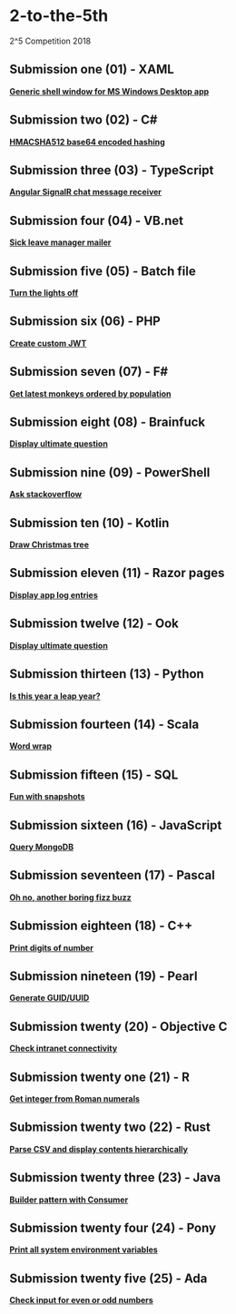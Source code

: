 # 2-to-the-5th
2^5 Competition 2018

## Submission one (01) - XAML
**[Generic shell window for MS Windows Desktop app](https://github.com/jgrieger/2-to-the-5th/blob/master/One/One/GenericShell.xaml)**

## Submission two (02) - C#
**[HMACSHA512 base64 encoded hashing](https://github.com/jgrieger/2-to-the-5th/blob/master/Two/Two/HmacSha512Hasher.cs)**

## Submission three (03) - TypeScript
**[Angular SignalR chat message receiver](https://github.com/jgrieger/2-to-the-5th/blob/master/Three/message-receiver.component.ts)**

## Submission four (04) - VB.net
**[Sick leave manager mailer](https://github.com/jgrieger/2-to-the-5th/blob/master/Four/Four/MyManagerMailer.vb)**

## Submission five (05) - Batch file
**[Turn the lights off](https://github.com/jgrieger/2-to-the-5th/blob/master/Five/time2Leave.bat)**

## Submission six (06) - PHP
**[Create custom JWT](https://github.com/jgrieger/2-to-the-5th/blob/master/Six/createJwt.php)**

## Submission seven (07) - F#
**[Get latest monkeys ordered by population](https://github.com/jgrieger/2-to-the-5th/blob/master/Seven/Seven/GetLatestMonkeyList.fs)**

## Submission eight (08) - Brainfuck
**[Display ultimate question](https://github.com/jgrieger/2-to-the-5th/blob/master/Eight/UltimateQuestion.bf)**

## Submission nine (09) - PowerShell
**[Ask stackoverflow](https://github.com/jgrieger/2-to-the-5th/blob/master/Nine/AskStackOverflow.ps1)**

## Submission ten (10) - Kotlin
**[Draw Christmas tree](https://github.com/jgrieger/2-to-the-5th/blob/master/Ten/DrawChristmasTree.kt)**

## Submission eleven (11) - Razor pages
**[Display app log entries](https://github.com/jgrieger/2-to-the-5th/blob/master/Eleven/LogViewer.cshtml)**

## Submission twelve (12) - Ook
**[Display ultimate question](https://github.com/jgrieger/2-to-the-5th/blob/master/Twelve/UltimateQuestion.ook)**

## Submission thirteen (13) - Python
**[Is this year a leap year?](https://github.com/jgrieger/2-to-the-5th/blob/master/Thirteen/IsThisYearALeapYear.py)**

## Submission fourteen (14) - Scala
**[Word wrap](https://github.com/jgrieger/2-to-the-5th/blob/master/Fourteen/WordWrap.scala)**

## Submission fifteen (15) - SQL
**[Fun with snapshots](https://github.com/jgrieger/2-to-the-5th/blob/master/Fifteen/FunWithSnapshots.sql)**

## Submission sixteen (16) - JavaScript
**[Query MongoDB](https://github.com/jgrieger/2-to-the-5th/blob/master/Sixteen/QueryMongoDb.js)**

## Submission seventeen (17) - Pascal
**[Oh no, another boring fizz buzz](https://github.com/jgrieger/2-to-the-5th/blob/master/Seventeen/FizzBuzz.pas)**

## Submission eighteen (18) - C++
**[Print digits of number](https://github.com/jgrieger/2-to-the-5th/blob/master/Eighteen/PrintDigitsOfNumber/PrintDigitsOfNumber/PrintDigitsOfNumber.cpp)**

## Submission nineteen (19) - Pearl
**[Generate GUID/UUID](https://github.com/jgrieger/2-to-the-5th/blob/master/Nineteen/GenerateGuid.pl)**

## Submission twenty (20) - Objective C
**[Check intranet connectivity](https://github.com/jgrieger/2-to-the-5th/blob/master/Twenty/CheckIntranetConnectivity.m)**

## Submission twenty one (21) - R
**[Get integer from Roman numerals](https://github.com/jgrieger/2-to-the-5th/blob/master/TwentyOne/FromRomanNumerals.r)**

## Submission twenty two (22) - Rust
**[Parse CSV and display contents hierarchically](https://github.com/jgrieger/2-to-the-5th/blob/master/TwentyTwo/src/CsvParser.rs)**

## Submission twenty three (23) - Java
**[Builder pattern with Consumer<T>](https://github.com/jgrieger/2-to-the-5th/blob/master/TwentyThree/BuilderPatternWithConsumer.java)**

## Submission twenty four (24) - Pony
**[Print all system environment variables](https://github.com/jgrieger/2-to-the-5th/blob/master/TwentyFour/PrintAllEnvironmentVariables.pony)**

## Submission twenty five (25) - Ada
**[Check input for even or odd numbers](https://github.com/jgrieger/2-to-the-5th/blob/master/TwentyFive/EvenOrOddInputs.adb)**